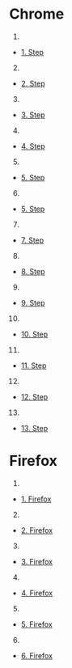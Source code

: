 # Chrome

1.

- [1. Step](./images/recording/1AddThreadGroup.png)


2.

- [2. Step](./images/recording/2AddRecordingController.png)

3.

- [3. Step](./images/recording/3AddTestScriptRecorder.png)

4.

- [4. Step](./images/recording/4WriteInUrl.png)

5.

- [5. Step](./images/recording/5Proxy.png)

6.

- [5. Step](./images/recording/6setup.png)

7.

- [7. Step](./images/recording/7adddataProxy.png)

8.

- [8. Step](./images/recording/8certificate.png)

9.

- [9. Step](./images/recording/8.1Step.png)

10.

- [10. Step](./images/recording/8.2step.png)

11.

- [11. Step](./images/recording/8.3step.png)

12.

- [12. Step](./images/recording/9stepCertificate.png)

13. 

- [13. Step](./images/recording/10CheckIfCertificateThere.png)

# Firefox

1. 

- [1. Firefox](./images/recording/11FireFox.png)

2.

- [2. Firefox](./images/recording/12FireFoxCertificate.png)

3.

- [3. Firefox](./images/recording/13ViewCertificate.png)

4.

- [4. Firefox](./images/recording/13AddCertificateFirefox.png)

5.

- [5. Firefox](./images/recording/14stepFirefox.png)

6.

- [6. Firefox](./images/recording/15StepFireFox.png)

